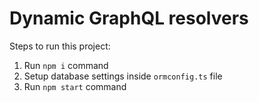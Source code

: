 # Dynamic GraphQL resolvers

Steps to run this project:

1. Run `npm i` command
2. Setup database settings inside `ormconfig.ts` file
3. Run `npm start` command
